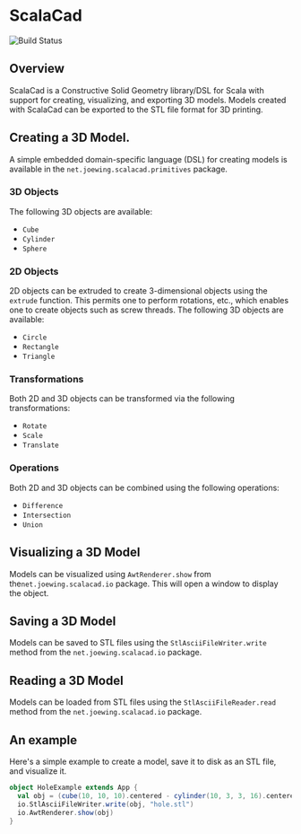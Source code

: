 # ScalaCad

![Build Status](https://travis-ci.org/joewing/ScalaCad.svg?branch=master)

## Overview

ScalaCad is a Constructive Solid Geometry library/DSL for Scala
with support for creating, visualizing, and exporting 3D models.
Models created with ScalaCad can be exported to the STL file format
for 3D printing.

## Creating a 3D Model.

A simple embedded domain-specific language (DSL) for creating models
is available in the `net.joewing.scalacad.primitives` package.

### 3D Objects

The following 3D objects are available:

 - `Cube`
 - `Cylinder`
 - `Sphere`

### 2D Objects

2D objects can be extruded to create 3-dimensional objects using the
`extrude` function.  This permits one to perform rotations, etc., which
enables one to create objects such as screw threads.
The following 3D objects are available:

 - `Circle`
 - `Rectangle`
 - `Triangle`

### Transformations

Both 2D and 3D objects can be transformed via the following transformations:

 - `Rotate`
 - `Scale`
 - `Translate`

### Operations

Both 2D and 3D objects can be combined using the following operations:

 - `Difference`
 - `Intersection`
 - `Union`

## Visualizing a 3D Model

Models can be visualized using `AwtRenderer.show` from the`net.joewing.scalacad.io` package.  This will open a window to display the object.

## Saving a 3D Model

Models can be saved to STL files using the `StlAsciiFileWriter.write` method
from the `net.joewing.scalacad.io` package.

## Reading a 3D Model

Models can be loaded from STL files using the `StlAsciiFileReader.read` method
from the `net.joewing.scalacad.io` package.

## An example

Here's a simple example to create a model, save it to disk as an STL
file, and visualize it.

```scala
object HoleExample extends App {
  val obj = (cube(10, 10, 10).centered - cylinder(10, 3, 3, 16).centered) & sphere(6)
  io.StlAsciiFileWriter.write(obj, "hole.stl")
  io.AwtRenderer.show(obj)
}
```

